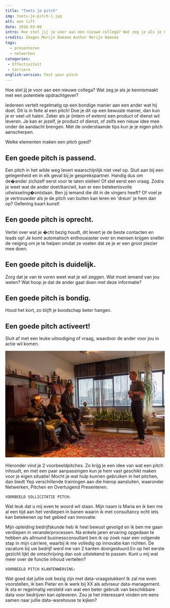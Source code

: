 ```yaml
---
title: "Toets je pitch"
img: toets-je-pitch-1.jpg
alt: een lift
date: 2016-03-08
intro: Hoe stel jij je voor aan een nieuwe collega? Wat zeg je als je kennismaakt met een potentiele opdrachtgever?
credits: Images Marijn Damsma Author Marijn Damsma
tags: 
  - presenteren
  - netwerken
categories:
 - Effectiviteit
 - Carriere
english-version: Test your pitch
---
```

Hoe stel jij je voor aan een nieuwe collega? Wat zeg je als je kennismaakt met een potentiele opdrachtgever?

Iedereen vertelt regelmatig op een bondige manier aan een ander wat hij doet. Dit is in feite al een pitch! Doe je dit op een bewuste manier, dan kun je er veel uit halen. Zeker als je (intern of extern) een product of dienst wil leveren. Je kan er jezelf, je product of dienst, of zelfs een nieuw idee mee onder de aandacht brengen. Met de onderstaande tips kun je je eigen pitch aanscherpen.

Welke elementen maken een pitch goed?

Een goede pitch is passend.
---------------------------

Een pitch in het wilde weg levert waarschijnlijk niet veel op. Sluit aan bij een gelegenheid en in elk geval bij je gesprekspartner. Handig dus om de�ander zichzelf eerst voor te laten stellen! Of stel eerst een vraag. Zodra je weet wat de ander doet/kan/wil, kan er een betekenisvolle uitwisseling�ontstaan. Ben jij iemand die dit in de vingers heeft? Of voel je je vertrouwder als je de pitch van buiten kan leren en 'dreun' je hem dan op? Oefening baart kunst!

Een goede pitch is oprecht.
---------------------------

Vertel over wat je �cht bezig houdt, dit levert je de beste contacten en leads op! Je komt automatisch enthousiaster over en mensen krijgen sneller de neiging om je te helpen omdat ze voelen dat ze je er een groot plezier mee doen.

Een goede pitch is duidelijk.
-----------------------------

Zorg dat je van te voren weet wat je wil zeggen. Wat moet iemand van jou weten? Wat hoop je dat de ander gaat doen met deze informatie?

Een goede pitch is bondig.
--------------------------

Houd het kort, zo blijft je boodschap beter hangen.

Een goede pitch activeert!
--------------------------

Sluit af met een leuke uitnodiging of vraag, waardoor de ander voor jou in actie wil komen.

![pitchen voor een groep](./toets-je-pitch-2.jpg)

Hieronder vind je 2 voorbeeldpitches. Zo krijg je een idee van wat een pitch inhoudt, en met een paar aanpassingen kun je hem vast geschikt maken voor je eigen situatie! Mocht je wat hulp kunnen gebruiken in het pitchen, dan biedt Yep verschillende trainingen aan die hierop aansluiten, waaronder Netwerken, Pitchen en Overtuigend Presenteren.

```
VOORBEELD SOLLICITATIE PITCH:
```

Wat leuk dat u mij even te woord wil staan. Mijn naam is Maria en ik ben me al een tijd aan het verdiepen in banen waarin ik met consultancy echt iets kan betekenen op het gebied van innovatie.

Mijn opleiding bedrijfskunde heb ik heel bewust gevolgd en ik ben me gaan verdiepen in veranderprocessen. Na enkele jaren ervaring opgedaan te hebben als allround businessconsultant ben ik op zoek naar een volgende stap in mijn carriere, waarbij ik me volledig op innovatie kan richten. De vacature bij uw bedrijf werd me van 2 kanten doorgestuurd.En op het eerste gezicht lijkt de omschrijving dan ook uitstekend te passen. Kunt u mij wat meer over de functie inhoud vertellen?

```
VOORBEELD PITCH KLANTENWERVING:
```

Wat goed dat jullie ook bezig zijn met data-vraagstukken! Ik zal me even voorstellen, ik ben Pieter en ik werk bij XX als adviseur data-management. Ik sta er regelmatig versteld van wat een beter gebruik van beschikbare data voor bedrijven kan opleveren. Zou je het interessant vinden om eens samen naar jullie data-warehouse te kijken?